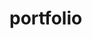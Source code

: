 # portfolio
<!-- npm run deploy to update gh pages for react app -->
<!-- https://github.com/gitname/react-gh-pages -->
<!-- https://verduscos.github.io -->
